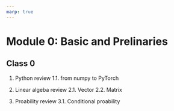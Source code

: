 ```yaml
---
marp: true
---
```


# Module 0: Basic and Prelinaries
## Class 0
1. Python review
1.1. from numpy to PyTorch

2. Linear algeba review
2.1. Vector
2.2. Matrix


3. Proability review
3.1. Conditional proability 